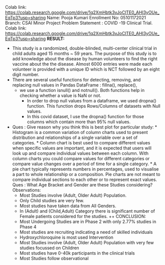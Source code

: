 Colab link: https://colab.research.google.com/drive/1q2XmHbtk3vJoClTE0_AHI3yOUe_EqTp3?usp=sharing
Name: Pooja Kumari
Enrollment No: 05101172021
Branch: CSAI
Minor Project Problem Statement : COVID -19 Clinical Trial.
Colab link: https://colab.research.google.com/drive/1q2XmHbtk3vJoClTE0_AHI3yOUe_EqTp3?usp=sharing
**RESULT:**
+ This study is a randomized, double-blinded, multi-center clinical trial in child adults aged 15 months ~ 59 years. The purpose of this study is to add knowledge about the disease by human volunteers to find the right vaccine about the the disease. Almost 6000 entries were made each volunteer is provided with a unique ID which is NCT followed by an eight digit number.
+ There are several useful functions for detecting, removing, and replacing null values in Pandas DataFrame :
   fillna(),
    replace(),
    *  we use a function isnull() and notnull(). Both functions help in checking whether a value is NaN or not.
          *  In order to drop null values from a dataframe, we used dropna() function. This function drops Rows/Columns of datasets with Null values.
          *  In this covid dataset, I use the dropna() function for those columns which contain more than 95% null values.
+ Ques : Give reason why you think this is best plot for particular study: 
      *  Histogram is a common variation of column charts used to present distribution and relationships of a single variable over a set of categories.
      *  Column chart is best used to compare different values when specific values are important, and it is expected that users will look up and compare               individual values between each column.
        With column charts you could compare values for different categories or compare value changes over a period of time for a single category.
      *  A pie chart typically represents numbers in percentages, used to visualise a part to whole relationship or a composition. Pie charts are not meant to           compare individual sections to each other or to represent exact values.
Ques : What Age Bracket and Gender are these Studies considering?
Observations:
    *  Most Studies involve (Adult, Older Adult) Population.
    *  Only Child studies are very few.
    *  Most studies have taken data from All Genders.
    *  In (Adult) and (Child,Adult) Category there is significant number of Female patients considered for the studies.
++ CONCLUSION:
   * Most Undergoing Studies are in Phase 2 with only 2.77% studies in Phase 4
   * Most studies are recruiting indicating a need of skilled individuals
   * Hydroxychloroquine is most used Intervention
   * Most Studies involve (Adult, Older Adult) Population with very few studies focussed on Children
   * Most studies have 0-40k participants in the clinical trials
   * Most Studies follow observational 
